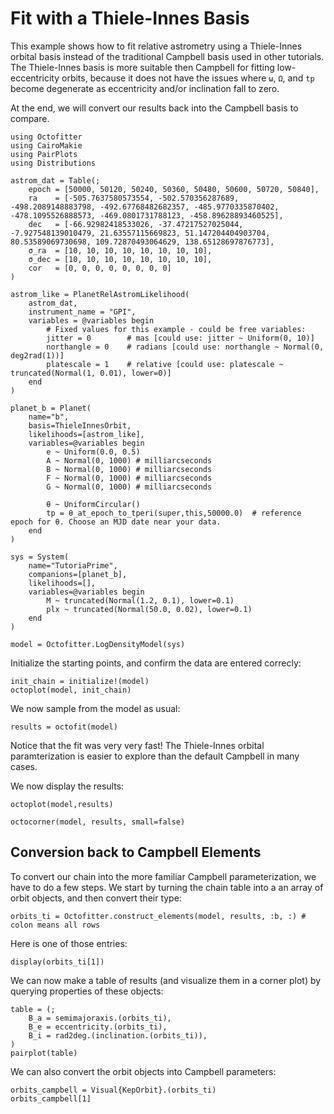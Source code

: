# Fit with a Thiele-Innes Basis

This example shows how to fit relative astrometry using a Thiele-Innes orbital basis instead of the traditional Campbell basis used in other tutorials. The Thiele-Innes basis is more suitable then Campbell for fitting low-eccentricity orbits, because it does not have the issues where `ω`, `Ω`, and `tp` become degenerate as eccentricity and/or inclination fall to zero.

At the end, we will convert our results back into the Campbell basis to compare.

```@example 1
using Octofitter
using CairoMakie
using PairPlots
using Distributions

astrom_dat = Table(;
    epoch = [50000, 50120, 50240, 50360, 50480, 50600, 50720, 50840],
    ra    = [-505.7637580573554, -502.570356287689, -498.2089148883798, -492.67768482682357, -485.9770335870402, -478.1095526888573, -469.0801731788123, -458.89628893460525],
    dec   = [-66.92982418533026, -37.47217527025044, -7.927548139010479, 21.63557115669823, 51.147204404903704, 80.53589069730698, 109.72870493064629, 138.65128697876773],
    σ_ra  = [10, 10, 10, 10, 10, 10, 10, 10],
    σ_dec = [10, 10, 10, 10, 10, 10, 10, 10],
    cor   = [0, 0, 0, 0, 0, 0, 0, 0]
)

astrom_like = PlanetRelAstromLikelihood(
    astrom_dat,
    instrument_name = "GPI",
    variables = @variables begin
        # Fixed values for this example - could be free variables:
        jitter = 0        # mas [could use: jitter ~ Uniform(0, 10)]
        northangle = 0    # radians [could use: northangle ~ Normal(0, deg2rad(1))]
        platescale = 1    # relative [could use: platescale ~ truncated(Normal(1, 0.01), lower=0)]
    end
)

planet_b = Planet(
    name="b",
    basis=ThieleInnesOrbit,
    likelihoods=[astrom_like],
    variables=@variables begin
        e ~ Uniform(0.0, 0.5)
        A ~ Normal(0, 1000) # milliarcseconds
        B ~ Normal(0, 1000) # milliarcseconds
        F ~ Normal(0, 1000) # milliarcseconds
        G ~ Normal(0, 1000) # milliarcseconds
        
        θ ~ UniformCircular()
        tp = θ_at_epoch_to_tperi(super,this,50000.0)  # reference epoch for θ. Choose an MJD date near your data.
    end
)

sys = System(
    name="TutoriaPrime",
    companions=[planet_b],
    likelihoods=[],
    variables=@variables begin
        M ~ truncated(Normal(1.2, 0.1), lower=0.1)
        plx ~ truncated(Normal(50.0, 0.02), lower=0.1)
    end
)

model = Octofitter.LogDensityModel(sys)
```


Initialize the starting points, and confirm the data are entered correcly:
```@example 1
init_chain = initialize!(model)
octoplot(model, init_chain)
```

We now sample from the model as usual:
```@example 1
results = octofit(model)
```
Notice that the fit was very very fast! The Thiele-Innes orbital paramterization is easier to explore than the default Campbell in 
many cases.

We now display the results:
```@example 1
octoplot(model,results)
```

```@example 1
octocorner(model, results, small=false)
```

## Conversion back to Campbell Elements
To convert our chain into the more familiar Campbell parameterization, we have to do a few steps. We start by turning the chain table into a an array of orbit objects, and then convert their type:

```@example 1
orbits_ti = Octofitter.construct_elements(model, results, :b, :) # colon means all rows
```

Here is one of those entries:
```@example 1
display(orbits_ti[1])
```

We can now make a table of results (and visualize them in a corner plot) by querying properties of these objects:
```@example 1
table = (;
    B_a = semimajoraxis.(orbits_ti),
    B_e = eccentricity.(orbits_ti),
    B_i = rad2deg.(inclination.(orbits_ti)),
)
pairplot(table)
```

We can also convert the orbit objects into Campbell parameters:
```@example 1
orbits_campbell = Visual{KepOrbit}.(orbits_ti)
orbits_campbell[1]
```
